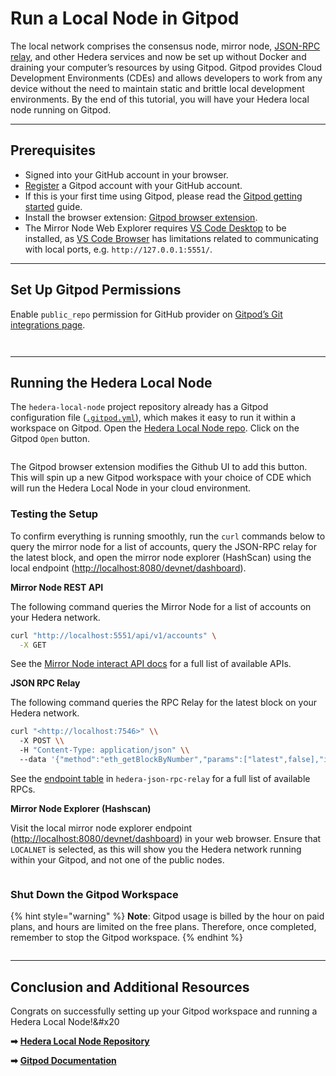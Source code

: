 # Run a Local Node in Gitpod

The local network comprises the consensus node, mirror node, [JSON-RPC relay](https://github.com/hashgraph/hedera-json-rpc-relay#readme), and other Hedera services and now be set up without Docker and draining your computer’s resources by using Gitpod. Gitpod provides Cloud Development Environments (CDEs) and allows developers to work from any device without the need to maintain static and brittle local development environments. By the end of this tutorial, you will have your Hedera local node running on Gitpod.

***

## Prerequisites

- Signed into your GitHub account in your browser.
- [Register](https://gitpod.io/login/) a Gitpod account with your GitHub account.
- If this is your first time using Gitpod, please read the [Gitpod getting started](https://www.gitpod.io/docs/introduction/getting-started) guide.
- Install the browser extension: [Gitpod browser extension](https://www.gitpod.io/docs/configure/user-settings/browser-extension).
- The Mirror Node Web Explorer requires [VS Code Desktop](https://www.gitpod.io/docs/references/ides-and-editors/vscode) to be installed, as [VS Code Browser](https://www.gitpod.io/docs/references/ides-and-editors/vscode-browser) has limitations related to communicating with local ports, e.g. `http://127.0.0.1:5551/`.

***

## Set Up Gitpod Permissions

Enable `public_repo` permission for GitHub provider on [Gitpod’s Git integrations page](https://gitpod.io/user/integrations).

<figure><img src="https://github.com/hashgraph/hedera-docs/blob/l10n_translation-staging/zh-CN/zh/.gitbook/assets/gitpod-git-providers-table.png" alt=""><figcaption></figcaption></figure>

<figure><img src="https://github.com/hashgraph/hedera-docs/blob/l10n_translation-staging/zh-CN/zh/.gitbook/assets/gitpod-git-providers-edit-permissions-dialog.png" alt=""><figcaption></figcaption></figure>

***

## Running the Hedera Local Node

The `hedera-local-node` project repository already has a Gitpod configuration file ([`.gitpod.yml`](https://github.com/hashgraph/hedera-local-node/blob/main/.gitpod.yml)), which makes it easy to run it within a workspace on Gitpod. Open the [Hedera Local Node repo](https://github.com/hashgraph/hedera-local-node). Click on the Gitpod `Open` button.

<figure><img src="https://github.com/hashgraph/hedera-docs/blob/l10n_translation-staging/zh-CN/zh/.gitbook/assets/gitpod-button-github-repo.png" alt=""><figcaption></figcaption></figure>

The Gitpod browser extension modifies the Github UI to add this button. This will spin up a new Gitpod workspace with your choice of CDE which will run the Hedera Local Node in your cloud environment.

### **Testing the Setup**

To confirm everything is running smoothly, run the `curl` commands below to query the mirror node for a list of accounts, query the JSON-RPC relay for the latest block, and open the mirror node explorer (HashScan) using the local endpoint ([http://localhost:8080/devnet/dashboard](http://localhost:8080/devnet/dashboard)).

**Mirror Node REST API**

The following command queries the Mirror Node for a list of accounts on your Hedera network.

```bash
curl "http://localhost:5551/api/v1/accounts" \
  -X GET
```

See the [Mirror Node interact API docs](https://testnet.mirrornode.hedera.com/api/v1/docs/) for a full list of available APIs.

**JSON RPC Relay**

The following command queries the RPC Relay for the latest block on your Hedera network.

```bash
curl "<http://localhost:7546>" \\
  -X POST \\
  -H "Content-Type: application/json" \\
  --data '{"method":"eth_getBlockByNumber","params":["latest",false],"id":1,"jsonrpc":"2.0"}'
```

See the [endpoint table](https://github.com/hashgraph/hedera-json-rpc-relay/blob/main/docs/rpc-api.md#endpoint-table) in `hedera-json-rpc-relay` for a full list of available RPCs.

**Mirror Node Explorer (Hashscan)**

Visit the local mirror node explorer endpoint ([http://localhost:8080/devnet/dashboard](http://localhost:8080/devnet/dashboard)) in your web browser. Ensure that `LOCALNET` is selected, as this will show you the Hedera network running within your Gitpod, and not one of the public nodes.

<figure><img src="https://github.com/hashgraph/hedera-docs/blob/l10n_translation-staging/zh-CN/zh/.gitbook/assets/mirror-node-explorer-localnet.png" alt=""><figcaption></figcaption></figure>

### Shut Down the Gitpod Workspace

{% hint style="warning" %}
**Note**: Gitpod usage is billed by the hour on paid plans, and hours are limited on the free plans. Therefore, once completed, remember to stop the Gitpod workspace.
{% endhint %}

<figure><img src="https://github.com/hashgraph/hedera-docs/blob/l10n_translation-staging/zh-CN/zh/.gitbook/assets/gitpod-stop-workspace.png" alt=""><figcaption></figcaption></figure>

***

## Conclusion and Additional Resources

Congrats on successfully setting up your Gitpod workspace and running a Hedera Local Node!\&#x20

**➡** [**Hedera Local Node Repository**](https://github.com/hashgraph/hedera-local-node#readme)

**➡** [**Gitpod Documentation**](https://www.gitpod.io/docs/introduction/getting-started)
